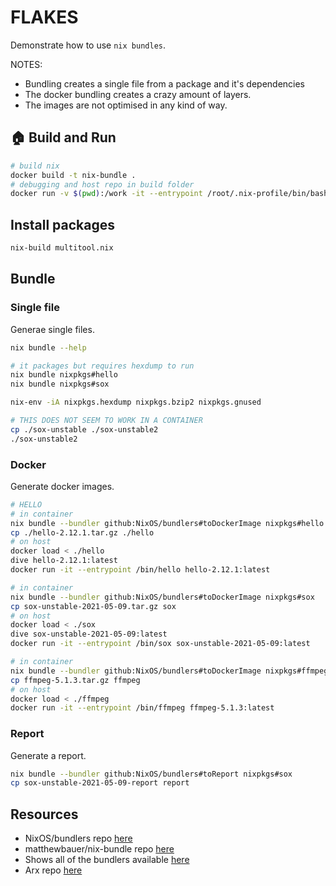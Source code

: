# FLAKES

Demonstrate how to use `nix bundles`.  

NOTES:

* Bundling creates a single file from a package and it's dependencies  
* The docker bundling creates a crazy amount of layers.  
* The images are not optimised in any kind of way.  

## 🏠 Build and Run

```sh
# build nix
docker build -t nix-bundle .
# debugging and host repo in build folder
docker run -v $(pwd):/work -it --entrypoint /root/.nix-profile/bin/bash nix-bundle
```

## Install packages

```bash
nix-build multitool.nix
```

## Bundle

### Single file

Generae single files.  

```sh
nix bundle --help

# it packages but requires hexdump to run
nix bundle nixpkgs#hello
nix bundle nixpkgs#sox

nix-env -iA nixpkgs.hexdump nixpkgs.bzip2 nixpkgs.gnused

# THIS DOES NOT SEEM TO WORK IN A CONTAINER
cp ./sox-unstable ./sox-unstable2
./sox-unstable2
```

### Docker

Generate docker images.  

```sh
# HELLO
# in container
nix bundle --bundler github:NixOS/bundlers#toDockerImage nixpkgs#hello
cp ./hello-2.12.1.tar.gz ./hello 
# on host
docker load < ./hello
dive hello-2.12.1:latest
docker run -it --entrypoint /bin/hello hello-2.12.1:latest

# in container
nix bundle --bundler github:NixOS/bundlers#toDockerImage nixpkgs#sox
cp sox-unstable-2021-05-09.tar.gz sox
# on host
docker load < ./sox
dive sox-unstable-2021-05-09:latest
docker run -it --entrypoint /bin/sox sox-unstable-2021-05-09:latest

# in container
nix bundle --bundler github:NixOS/bundlers#toDockerImage nixpkgs#ffmpeg_5
cp ffmpeg-5.1.3.tar.gz ffmpeg
# on host
docker load < ./ffmpeg
docker run -it --entrypoint /bin/ffmpeg ffmpeg-5.1.3:latest
```

### Report

Generate a report.  

```sh
nix bundle --bundler github:NixOS/bundlers#toReport nixpkgs#sox
cp sox-unstable-2021-05-09-report report 
```

## Resources

* NixOS/bundlers repo [here](https://github.com/NixOS/bundlers)  
* matthewbauer/nix-bundle repo [here](https://github.com/matthewbauer/nix-bundle)  
* Shows all of the bundlers available [here](https://github.com/NixOS/bundlers/blob/master/flake.nix)  
* Arx repo [here](https://github.com/solidsnack/arx)  